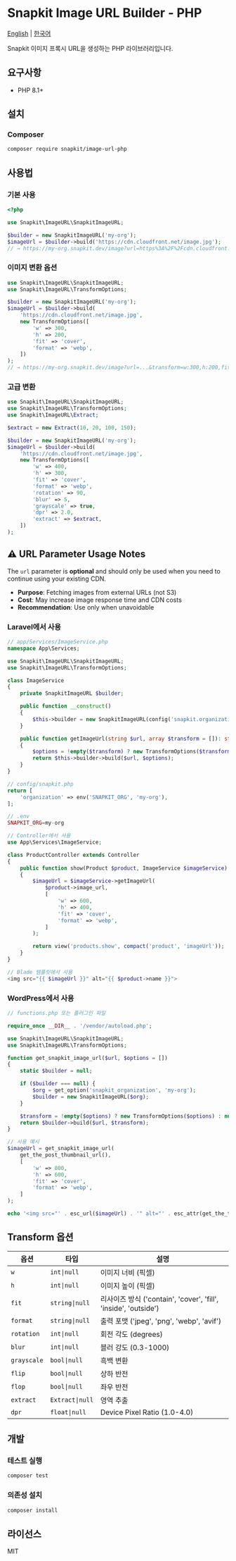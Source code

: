 # Snapkit Image URL Builder - PHP

[English](README.md) | [한국어](README.ko.md)

Snapkit 이미지 프록시 URL을 생성하는 PHP 라이브러리입니다.

## 요구사항

- PHP 8.1+

## 설치

### Composer

```bash
composer require snapkit/image-url-php
```

## 사용법

### 기본 사용

```php
<?php

use Snapkit\ImageURL\SnapkitImageURL;

$builder = new SnapkitImageURL('my-org');
$imageUrl = $builder->build('https://cdn.cloudfront.net/image.jpg');
// → https://my-org.snapkit.dev/image?url=https%3A%2F%2Fcdn.cloudfront.net%2Fimage.jpg
```

### 이미지 변환 옵션

```php
use Snapkit\ImageURL\SnapkitImageURL;
use Snapkit\ImageURL\TransformOptions;

$builder = new SnapkitImageURL('my-org');
$imageUrl = $builder->build(
    'https://cdn.cloudfront.net/image.jpg',
    new TransformOptions([
        'w' => 300,
        'h' => 200,
        'fit' => 'cover',
        'format' => 'webp',
    ])
);
// → https://my-org.snapkit.dev/image?url=...&transform=w:300,h:200,fit:cover,format:webp
```

### 고급 변환

```php
use Snapkit\ImageURL\SnapkitImageURL;
use Snapkit\ImageURL\TransformOptions;
use Snapkit\ImageURL\Extract;

$extract = new Extract(10, 20, 100, 150);

$builder = new SnapkitImageURL('my-org');
$imageUrl = $builder->build(
    'https://cdn.cloudfront.net/image.jpg',
    new TransformOptions([
        'w' => 400,
        'h' => 300,
        'fit' => 'cover',
        'format' => 'webp',
        'rotation' => 90,
        'blur' => 5,
        'grayscale' => true,
        'dpr' => 2.0,
        'extract' => $extract,
    ])
);
```

## ⚠️ URL Parameter Usage Notes

The `url` parameter is **optional** and should only be used when you need to continue using your existing CDN.

- **Purpose**: Fetching images from external URLs (not S3)
- **Cost**: May increase image response time and CDN costs
- **Recommendation**: Use only when unavoidable

### Laravel에서 사용

```php
// app/Services/ImageService.php
namespace App\Services;

use Snapkit\ImageURL\SnapkitImageURL;
use Snapkit\ImageURL\TransformOptions;

class ImageService
{
    private SnapkitImageURL $builder;

    public function __construct()
    {
        $this->builder = new SnapkitImageURL(config('snapkit.organization'));
    }

    public function getImageUrl(string $url, array $transform = []): string
    {
        $options = !empty($transform) ? new TransformOptions($transform) : null;
        return $this->builder->build($url, $options);
    }
}

// config/snapkit.php
return [
    'organization' => env('SNAPKIT_ORG', 'my-org'),
];

// .env
SNAPKIT_ORG=my-org

// Controller에서 사용
use App\Services\ImageService;

class ProductController extends Controller
{
    public function show(Product $product, ImageService $imageService)
    {
        $imageUrl = $imageService->getImageUrl(
            $product->image_url,
            [
                'w' => 600,
                'h' => 400,
                'fit' => 'cover',
                'format' => 'webp',
            ]
        );

        return view('products.show', compact('product', 'imageUrl'));
    }
}

// Blade 템플릿에서 사용
<img src="{{ $imageUrl }}" alt="{{ $product->name }}">
```

### WordPress에서 사용

```php
// functions.php 또는 플러그인 파일

require_once __DIR__ . '/vendor/autoload.php';

use Snapkit\ImageURL\SnapkitImageURL;
use Snapkit\ImageURL\TransformOptions;

function get_snapkit_image_url($url, $options = [])
{
    static $builder = null;

    if ($builder === null) {
        $org = get_option('snapkit_organization', 'my-org');
        $builder = new SnapkitImageURL($org);
    }

    $transform = !empty($options) ? new TransformOptions($options) : null;
    return $builder->build($url, $transform);
}

// 사용 예시
$imageUrl = get_snapkit_image_url(
    get_the_post_thumbnail_url(),
    [
        'w' => 800,
        'h' => 600,
        'fit' => 'cover',
        'format' => 'webp',
    ]
);

echo '<img src="' . esc_url($imageUrl) . '" alt="' . esc_attr(get_the_title()) . '">';
```

## Transform 옵션

| 옵션 | 타입 | 설명 |
|------|------|------|
| `w` | `int\|null` | 이미지 너비 (픽셀) |
| `h` | `int\|null` | 이미지 높이 (픽셀) |
| `fit` | `string\|null` | 리사이즈 방식 ('contain', 'cover', 'fill', 'inside', 'outside') |
| `format` | `string\|null` | 출력 포맷 ('jpeg', 'png', 'webp', 'avif') |
| `rotation` | `int\|null` | 회전 각도 (degrees) |
| `blur` | `int\|null` | 블러 강도 (0.3-1000) |
| `grayscale` | `bool\|null` | 흑백 변환 |
| `flip` | `bool\|null` | 상하 반전 |
| `flop` | `bool\|null` | 좌우 반전 |
| `extract` | `Extract\|null` | 영역 추출 |
| `dpr` | `float\|null` | Device Pixel Ratio (1.0-4.0) |

## 개발

### 테스트 실행

```bash
composer test
```

### 의존성 설치

```bash
composer install
```

## 라이선스

MIT
